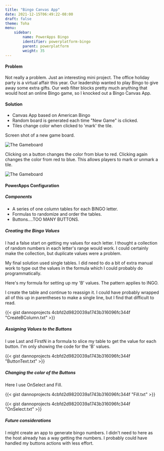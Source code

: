 ```yaml
---
title: "Bingo Canvas App"
date: 2021-12-15T06:49:22-08:00
draft: false
theme: Toha
menu:
    sidebar:
        name: PowerApps Bingo
        identifier: powerplatform-bingo
        parent: powerplatform
        weight: 35
---
```



#### Problem
Not really a problem.  Just an interesting mini project.  The office holiday party is a virtual affair this year. Our leadership wanted to play Bingo to give away some extra gifts. Our web filter blocks pretty much anything that would host an online Bingo game, so I knocked out a Bingo Canvas App.
 
#### Solution
- Canvas App based on American Bingo
- Random board is generated each time "New Game" is clicked.
- Tiles change color when clicked to 'mark' the tile.

Screen shot of a new game board.

![The Gameboard](/posts/powerplatform/Bingo/Bingo_1.jpg)

Clicking on a button changes the color from blue to red.  Clicking again changes the color from red to blue.  This allows players to mark or unmark a tile. 

![The Gameboard](/posts/powerplatform/Bingo/Bingo_Selected.jpg)

#### PowerApps Configuration
##### Components
- A series of one column tables for each BINGO letter.
- Formulas to randomize and order the tables.
- Buttons....TOO MANY BUTTONS.

##### Creating the Bingo Values
I had a false start on getting my values for each letter. I thought a collection of random numbers in each letter's range would work.  I could certainly make the collection, but duplicate values were a problem. 

My final solution used single tables.  I did need to do a bit of extra manual work to type out the values in the formula which I could probably do programmatically. 

Here's my formula for setting up my 'B' values. The pattern applies to INGO.

I create the table and continue to reassign it. I could have probably wrapped all of this up in parentheses to make a single line, but I find that difficult to read.

{{< gist dannoprojects 4cbfd2d9820039a1743b316096fc344f "CreateBColumn.txt" >}}

##### Assigning Values to the Buttons
I use Last and FirstN in a formula to slice my table to get the value for each button.  I'm only showing the code for the 'B' values.

{{< gist dannoprojects 4cbfd2d9820039a1743b316096fc344f "ButtonText.txt" >}}

##### Changing the color of the Buttons
Here I use OnSelect and Fill.

{{< gist dannoprojects 4cbfd2d9820039a1743b316096fc344f "Fill.txt" >}}

{{< gist dannoprojects 4cbfd2d9820039a1743b316096fc344f "OnSelect.txt" >}}

##### Future considerations
I might create an app to generate bingo numbers.  I didn't need to here as the host already has a way getting the numbers.  I probably could have handled my buttons actions with less effort.  
